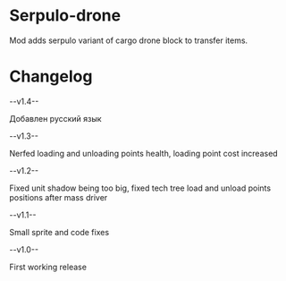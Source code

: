 # Serpulo-drone
Mod adds serpulo variant of cargo drone block to transfer items.
# Changelog
--v1.4--

Добавлен русский язык

--v1.3--

Nerfed loading and unloading points health, loading point cost increased

--v1.2--

Fixed unit shadow being too big, fixed tech tree load and unload points positions after mass driver

--v1.1--

Small sprite and code fixes

--v1.0--

First working release
